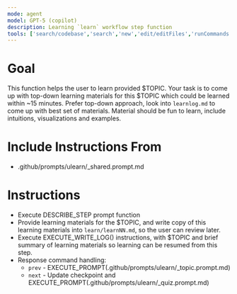 ```yaml
---
mode: agent
model: GPT-5 (copilot)
description: Learning `learn` workflow step function
tools: ['search/codebase','search','new','edit/editFiles','runCommands','runTasks','problems','changes','vscodeAPI','openSimpleBrowser','fetch','githubRepo','extensions']
---
```


# Goal
This function helps the user to learn provided $TOPIC. Your task is to come up with top-down learning materials for this $TOPIC which could be learned within ~15 minutes. Prefer top-down approach, look into `learnlog.md` to come up with best set of materials. Material should be fun to learn, include intuitions, visualizations and examples.

# Include Instructions From
- .github/prompts/ulearn/_shared.prompt.md

# Instructions
- Execute DESCRIBE_STEP prompt function
- Provide learning materials for the $TOPIC, and write copy of this learning materials into `learn/learnNN.md`, so the user can review later.
- Execute EXECUTE_WRITE_LOG() instructions, with $TOPIC and brief summary of learning materials so learning can be resumed from this step.
- Response command handling:
     - `prev` - EXECUTE_PROMPT(.github/prompts/ulearn/_topic.prompt.md)
     - `next` - Update checkpoint and EXECUTE_PROMPT(.github/prompts/ulearn/_quiz.prompt.md)